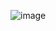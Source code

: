 ![image](https://user-images.githubusercontent.com/31981663/176348947-4be15a09-c180-4997-99bd-e13d7847c198.png)
